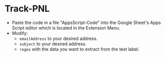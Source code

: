 # Track-PNL


- Paste the code in a file "AppsScript-Code" into the Google Sheet's Apps Script editor which is located in the Extension Menu.
- Modify:
  - `emailAddress` to your desired address.
  - `subject` to your desired address.
  - `regex` with the data you want to extract from the text label.
